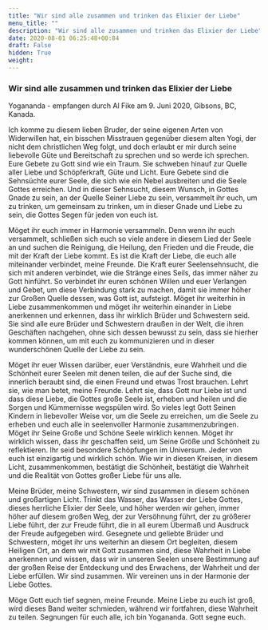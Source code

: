 ```yaml
---
title: "Wir sind alle zusammen und trinken das Elixier der Liebe"
menu_title: ""
description: "Wir sind alle zusammen und trinken das Elixier der Liebe"
date: 2020-08-01 06:25:48+00:84
draft: False
hidden: True
weight:
---
```

### Wir sind alle zusammen und trinken das Elixier der Liebe

Yogananda - empfangen durch Al Fike am 9. Juni 2020, Gibsons, BC, Kanada.

Ich komme zu diesem lieben Bruder, der seine eigenen Arten von Widerwillen hat, ein bisschen Misstrauen gegenüber diesem alten Yogi, der nicht dem christlichen Weg folgt, und doch erlaubt er mir durch seine liebevolle Güte und Bereitschaft zu sprechen und so werde ich sprechen. Eure Gebete zu Gott sind wie ein Traum. Sie schweben hinauf zur Quelle aller Liebe und Schöpferkraft, Güte und Licht. Eure Gebete sind die Sehnsüchte eurer Seele, die sich wie ein Nebel ausbreiten und die Seele Gottes erreichen. Und in dieser Sehnsucht, diesem Wunsch, in Gottes Gnade zu sein, an der Quelle Seiner Liebe zu sein, versammelt ihr euch, um zu trinken, um gemeinsam zu trinken, um in dieser Gnade und Liebe zu sein, die Gottes Segen für jeden von euch ist.

Möget ihr euch immer in Harmonie versammeln. Denn wenn ihr euch versammelt, schließen sich euch so viele andere in diesem Lied der Seele an und suchen die Reinigung, die Heilung, den Frieden und die Freude, die mit der Kraft der Liebe kommt. Es ist die Kraft der Liebe, die euch alle miteinander verbindet, meine Freunde. Die Kraft eurer Seelensehnsucht, die sich mit anderen verbindet, wie die Stränge eines Seils, das immer näher zu Gott hinführt. So verbindet ihr euren schönen Willen und euer Verlangen und Gebet, um diese Verbindung stark zu machen, damit sie immer höher zur Großen Quelle dessen, was Gott ist, aufsteigt. Möget ihr weiterhin in Liebe zusammenkommen und möget ihr weiterhin einander in Liebe anerkennen und erkennen, dass ihr wirklich Brüder und Schwestern seid. Sie sind alle eure Brüder und Schwestern draußen in der Welt, die ihren Geschäften nachgehen, ohne sich dessen bewusst zu sein, dass sie hierher kommen können, um mit euch zu kommunizieren und in dieser wunderschönen Quelle der Liebe zu sein.

Möget ihr euer Wissen darüber, euer Verständnis, eure Wahrheit und die Schönheit eurer Seelen mit denen teilen, die auf der Suche sind, die innerlich beraubt sind, die einen Freund und etwas Trost brauchen. Lehrt sie, wie man betet, meine Freunde. Lehrt sie, dass Gott nur Liebe ist und dass diese Liebe, die Gottes große Seele ist, erheben und heilen und die Sorgen und Kümmernisse wegspülen wird. So vieles legt Gott Seinen Kindern in liebevoller Weise vor, um die Seele zu erreichen, um die Seele zu erheben und euch alle in seelenvoller Harmonie zusammenzubringen. Möget ihr Seine Große und Schöne Seele wirklich kennen. Möget ihr wirklich wissen, dass ihr geschaffen seid, um Seine Größe und Schönheit zu reflektieren. Ihr seid besondere Schöpfungen im Universum. Jeder von euch ist einzigartig und wirklich schön. Wie wir in diesen Kreisen, in diesem Licht, zusammenkommen, bestätigt die Schönheit, bestätigt die Wahrheit und die Realität von Gottes großer Liebe für uns alle.

Meine Brüder, meine Schwestern, wir sind zusammen in diesem schönen und großartigen Licht. Trinkt das Wasser, das Wasser der Liebe Gottes, dieses herrliche Elixier der Seele, und höher werden wir gehen, immer höher auf diesem großen Weg, der zur Versöhnung führt, der zu größerer Liebe führt, der zur Freude führt, die in all eurem Übermaß und Ausdruck der Freude aufgegeben wird. Gesegnete und geliebte Brüder und Schwestern, möget ihr uns weiterhin an diesem Ort begleiten, diesem Heiligen Ort, an dem wir mit Gott zusammen sind, diese Wahrheit in Liebe anerkennen und wissen, dass wir in unseren Seelen unsere Bestimmung auf der großen Reise der Entdeckung und des Erwachens, der Wahrheit und der Liebe erfüllen. Wir sind zusammen. Wir vereinen uns in der Harmonie der Liebe Gottes.

Möge Gott euch tief segnen, meine Freunde. Meine Liebe zu euch ist groß, wird dieses Band weiter schmieden, während wir fortfahren, diese Wahrheit zu teilen. Segnungen für euch alle, ich bin Yogananda. Gott segne euch.  
